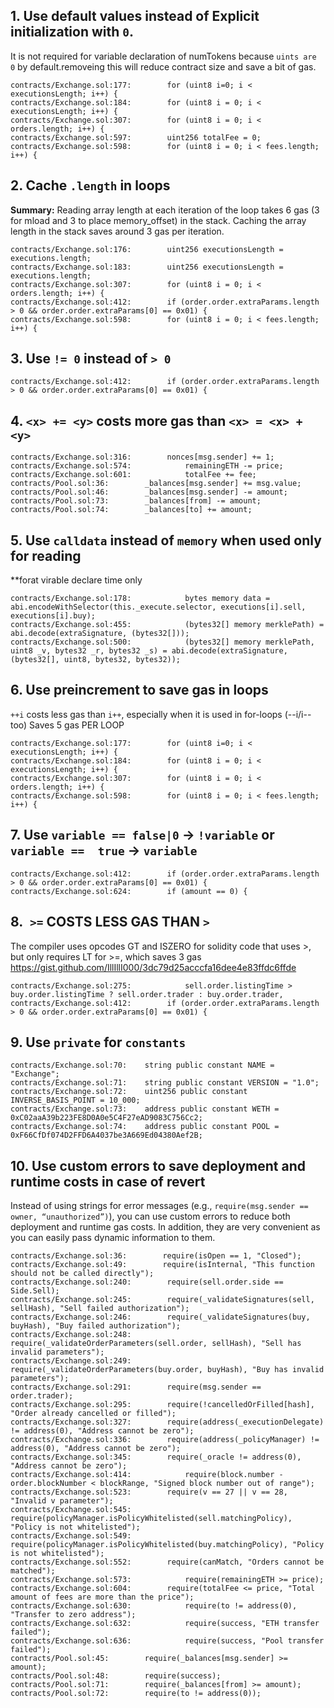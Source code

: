 ## 1. Use default values instead of Explicit initialization with `0`.
It is not required for variable declaration of numTokens because `uints are 0` by default.removeing this will reduce contract size and save a bit of gas.

```solidity
contracts/Exchange.sol:177:        for (uint8 i=0; i < executionsLength; i++) {
contracts/Exchange.sol:184:        for (uint8 i = 0; i < executionsLength; i++) {
contracts/Exchange.sol:307:        for (uint8 i = 0; i < orders.length; i++) {
contracts/Exchange.sol:597:        uint256 totalFee = 0;
contracts/Exchange.sol:598:        for (uint8 i = 0; i < fees.length; i++) {
```

## 2. Cache `.length` in loops
**Summary:**  Reading array length at each iteration of the loop takes 6 gas (3 for mload and 3 to place memory_offset) in the stack.
Caching the array length in the stack saves around 3 gas per iteration.

```solidity
contracts/Exchange.sol:176:        uint256 executionsLength = executions.length;
contracts/Exchange.sol:183:        uint256 executionsLength = executions.length;
contracts/Exchange.sol:307:        for (uint8 i = 0; i < orders.length; i++) {
contracts/Exchange.sol:412:        if (order.order.extraParams.length > 0 && order.order.extraParams[0] == 0x01) {
contracts/Exchange.sol:598:        for (uint8 i = 0; i < fees.length; i++) {
```
## 3. Use `!= 0` instead of `> 0`
```solidity
contracts/Exchange.sol:412:        if (order.order.extraParams.length > 0 && order.order.extraParams[0] == 0x01) {
```

## 4. `<x> += <y>` costs more gas than `<x> = <x> + <y>` 
```solidity
contracts/Exchange.sol:316:        nonces[msg.sender] += 1;
contracts/Exchange.sol:574:            remainingETH -= price;
contracts/Exchange.sol:601:            totalFee += fee;
contracts/Pool.sol:36:        _balances[msg.sender] += msg.value;
contracts/Pool.sol:46:        _balances[msg.sender] -= amount;
contracts/Pool.sol:73:        _balances[from] -= amount;
contracts/Pool.sol:74:        _balances[to] += amount;
```

## 5. Use `calldata` instead of `memory` when used only for reading
**forat virable declare time only
```solidity
contracts/Exchange.sol:178:            bytes memory data = abi.encodeWithSelector(this._execute.selector, executions[i].sell, executions[i].buy);
contracts/Exchange.sol:455:            (bytes32[] memory merklePath) = abi.decode(extraSignature, (bytes32[]));
contracts/Exchange.sol:500:            (bytes32[] memory merklePath, uint8 _v, bytes32 _r, bytes32 _s) = abi.decode(extraSignature, (bytes32[], uint8, bytes32, bytes32));
```

## 6. Use preincrement to save gas in loops
`++i` costs less gas than `i++`, especially when it is used in for-loops (--i/i-- too) Saves 5 gas PER LOOP
```solidity
contracts/Exchange.sol:177:        for (uint8 i=0; i < executionsLength; i++) {
contracts/Exchange.sol:184:        for (uint8 i = 0; i < executionsLength; i++) {
contracts/Exchange.sol:307:        for (uint8 i = 0; i < orders.length; i++) {
contracts/Exchange.sol:598:        for (uint8 i = 0; i < fees.length; i++) {
```

## 7.  Use `variable == false|0` -> `!variable` or `variable ==  true` -> `variable`
```solidity
contracts/Exchange.sol:412:        if (order.order.extraParams.length > 0 && order.order.extraParams[0] == 0x01) {
contracts/Exchange.sol:624:        if (amount == 0) {
```

## 8.` >=` COSTS LESS GAS THAN `>`
The compiler uses opcodes GT and ISZERO for solidity code that uses >, but only requires LT for >=, which saves 3 gas https://gist.github.com/IllIllI000/3dc79d25acccfa16dee4e83ffdc6ffde 
```solidity
contracts/Exchange.sol:275:            sell.order.listingTime > buy.order.listingTime ? sell.order.trader : buy.order.trader,
contracts/Exchange.sol:412:        if (order.order.extraParams.length > 0 && order.order.extraParams[0] == 0x01) {
```


## 9. Use `private` for `constants`
```solidity
contracts/Exchange.sol:70:    string public constant NAME = "Exchange";
contracts/Exchange.sol:71:    string public constant VERSION = "1.0";
contracts/Exchange.sol:72:    uint256 public constant INVERSE_BASIS_POINT = 10_000;
contracts/Exchange.sol:73:    address public constant WETH = 0xC02aaA39b223FE8D0A0e5C4F27eAD9083C756Cc2;
contracts/Exchange.sol:74:    address public constant POOL = 0xF66CfDf074D2FFD6A4037be3A669Ed04380Aef2B;
```

## 10. Use custom errors to save deployment and runtime costs in case of revert
Instead of using strings for error messages (e.g., `require(msg.sender == owner, “unauthorized”)`), you can use custom errors to reduce both deployment and runtime gas costs. In addition, they are very convenient as you can easily pass dynamic information to them.
```solidity
contracts/Exchange.sol:36:        require(isOpen == 1, "Closed");
contracts/Exchange.sol:49:        require(isInternal, "This function should not be called directly");
contracts/Exchange.sol:240:        require(sell.order.side == Side.Sell);
contracts/Exchange.sol:245:        require(_validateSignatures(sell, sellHash), "Sell failed authorization");
contracts/Exchange.sol:246:        require(_validateSignatures(buy, buyHash), "Buy failed authorization");
contracts/Exchange.sol:248:        require(_validateOrderParameters(sell.order, sellHash), "Sell has invalid parameters");
contracts/Exchange.sol:249:        require(_validateOrderParameters(buy.order, buyHash), "Buy has invalid parameters");
contracts/Exchange.sol:291:        require(msg.sender == order.trader);
contracts/Exchange.sol:295:        require(!cancelledOrFilled[hash], "Order already cancelled or filled");
contracts/Exchange.sol:327:        require(address(_executionDelegate) != address(0), "Address cannot be zero");
contracts/Exchange.sol:336:        require(address(_policyManager) != address(0), "Address cannot be zero");
contracts/Exchange.sol:345:        require(_oracle != address(0), "Address cannot be zero");
contracts/Exchange.sol:414:            require(block.number - order.blockNumber < blockRange, "Signed block number out of range");
contracts/Exchange.sol:523:        require(v == 27 || v == 28, "Invalid v parameter");
contracts/Exchange.sol:545:            require(policyManager.isPolicyWhitelisted(sell.matchingPolicy), "Policy is not whitelisted");
contracts/Exchange.sol:549:            require(policyManager.isPolicyWhitelisted(buy.matchingPolicy), "Policy is not whitelisted");
contracts/Exchange.sol:552:        require(canMatch, "Orders cannot be matched");
contracts/Exchange.sol:573:            require(remainingETH >= price);
contracts/Exchange.sol:604:        require(totalFee <= price, "Total amount of fees are more than the price");
contracts/Exchange.sol:630:            require(to != address(0), "Transfer to zero address");
contracts/Exchange.sol:632:            require(success, "ETH transfer failed");
contracts/Exchange.sol:636:            require(success, "Pool transfer failed");
contracts/Pool.sol:45:        require(_balances[msg.sender] >= amount);
contracts/Pool.sol:48:        require(success);
contracts/Pool.sol:71:        require(_balances[from] >= amount);
contracts/Pool.sol:72:        require(to != address(0));
```

